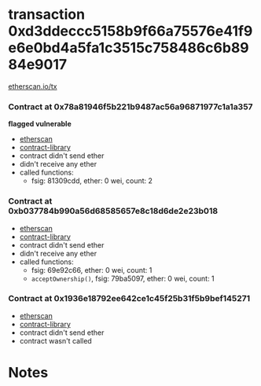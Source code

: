 # transaction 0xd3ddeccc5158b9f66a75576e41f9e6e0bd4a5fa1c3515c758486c6b8984e9017

[etherscan.io/tx](https://etherscan.io/tx/0xd3ddeccc5158b9f66a75576e41f9e6e0bd4a5fa1c3515c758486c6b8984e9017)


### Contract at 0x78a81946f5b221b9487ac56a96871977c1a1a357

**flagged vulnerable**

* [etherscan](https://etherscan.io/address/0x78a81946f5b221b9487ac56a96871977c1a1a357)
* [contract-library](https://contract-library.com/contracts/Ethereum/78a81946f5b221b9487ac56a96871977c1a1a357)
* contract didn't send ether
* didn't receive any ether
* called functions:
    * fsig: 81309cdd, ether: 0 wei, count: 2


### Contract at 0xb037784b990a56d68585657e8c18d6de2e23b018

* [etherscan](https://etherscan.io/address/0xb037784b990a56d68585657e8c18d6de2e23b018)
* [contract-library](https://contract-library.com/contracts/Ethereum/b037784b990a56d68585657e8c18d6de2e23b018)
* contract didn't send ether
* didn't receive any ether
* called functions:
    * fsig: 69e92c66, ether: 0 wei, count: 1
    * `acceptOwnership()`, fsig: 79ba5097, ether: 0 wei, count: 1


### Contract at 0x1936e18792ee642ce1c45f25b31f5b9bef145271

* [etherscan](https://etherscan.io/address/0x1936e18792ee642ce1c45f25b31f5b9bef145271)
* [contract-library](https://contract-library.com/contracts/Ethereum/1936e18792ee642ce1c45f25b31f5b9bef145271)
* contract didn't send ether
* contract wasn't called

# Notes


